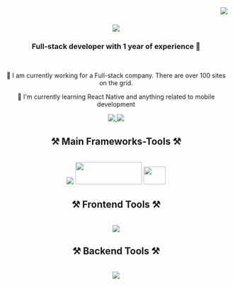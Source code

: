 <img align="right" src="https://visitor-badge.laobi.icu/badge?page_id=Sicilianii.Sicilianii" />

<h1 align="center">
    <img src="https://readme-typing-svg.herokuapp.com/?font=Righteous&size=35&center=true&vCenter=true&width=500&height=70&duration=4000&lines=Hello+moppet!+👋;+I'm+Vladislav!;" />
</h1>

<h3 align="center"> Full-stack developer with 1 year of experience 💩 </h3>

<br/>

<div align="center">
 
 👾 I am currently working for a Full-stack company. There are over 100 sites on the grid.
 
 📱 I'm currently learning React Native and anything related to mobile development

 </div>
 
<div align="center"> 
  <a href="mailto:ssiciliani@rambler.ru">
    <img src="https://img.shields.io/badge/Gmail-333333?style=for-the-badge&logo=gmail&logoColor=purple" />
  </a>
  <a href="https://t.me/sSiciliano" target="_blank">
    <img src="https://img.shields.io/badge/Telegram-0077B5?&logo=telegram&logoColor=white" target="_blank" />
  </a>
</div>


<h2 align="center">⚒ Main Frameworks-Tools ⚒</h2>
<br/>
<div align="center">
    <img src="https://skillicons.dev/icons?i=ts,react,redux,graphql,materialui,tailwind" />  <img width="150" height="50" src="https://images.velog.io/images/yeseul/post/5d486191-5ca3-44ac-b579-fcaf39f48141/%E2%9A%9B_React_Native%20(2).png" /> <img width="50" height="40" src="https://seeklogo.com/images/E/expo-go-app-logo-BBBE394CB8-seeklogo.com.png" />
</div>


<h2 align="center">⚒ Frontend Tools ⚒</h2>
<br/>
<div align="center">
    <img src="https://skillicons.dev/icons?i=bootstrap,css,figma,git,github,html,ai,js,jquery,nextjs,sass,windicss,wordpress" />
</div>


<h2 align="center">⚒ Backend Tools ⚒</h2>
<br/>
<div align="center">
    <img src="https://skillicons.dev/icons?i=nodejs,express,php,mysql,sqlite" /><br>
</div>

<br/>
